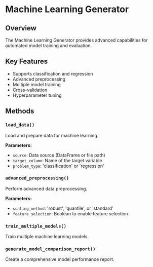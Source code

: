 # Machine Learning Generator

## Overview
The Machine Learning Generator provides advanced capabilities for automated model training and evaluation.

## Key Features
- Supports classification and regression
- Advanced preprocessing
- Multiple model training
- Cross-validation
- Hyperparameter tuning

## Methods

### `load_data()`
Load and prepare data for machine learning.

**Parameters:**
- `source`: Data source (DataFrame or file path)
- `target_column`: Name of the target variable
- `problem_type`: 'classification' or 'regression'

### `advanced_preprocessing()`
Perform advanced data preprocessing.

**Parameters:**
- `scaling_method`: 'robust', 'quantile', or 'standard'
- `feature_selection`: Boolean to enable feature selection

### `train_multiple_models()`
Train multiple machine learning models.

### `generate_model_comparison_report()`
Create a comprehensive model performance report.
